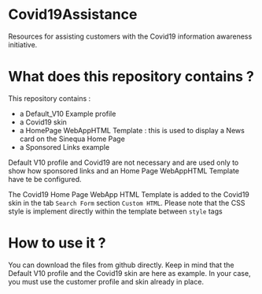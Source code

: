 # Covid19Assistance

Resources for assisting customers with the Covid19 information awareness initiative.

# What does this repository contains ?

This repository contains :

- a Default_V10 Example profile
- a Covid19 skin
- a HomePage WebAppHTML Template : this is used to display a News card on the Sinequa Home Page
- a Sponsored Links example

Default V10 profile and Covid19 are not necessary and are used only to show how sponsored links and an Home Page WebAppHTML Template have te be configured.

The Covid19 Home Page WebApp HTML Template is added to the Covid19 skin in the tab `Search Form` section `Custom HTML`. Please note that the CSS style is implement directly within the template between `style` tags


# How to use it ?

You can download the files from github directly. Keep in mind that the Default V10 profile and the Covid19 skin are here as example. In your case, you must use the customer profile and skin already in place.



